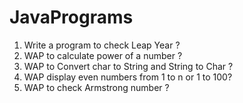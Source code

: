 # JavaPrograms

1. Write a program to check Leap Year ?
2. WAP to calculate power of a number ?
3. WAP to Convert char to String and String to Char ?
4. WAP display even numbers from 1 to n or 1 to 100?
5. WAP to check Armstrong number ?